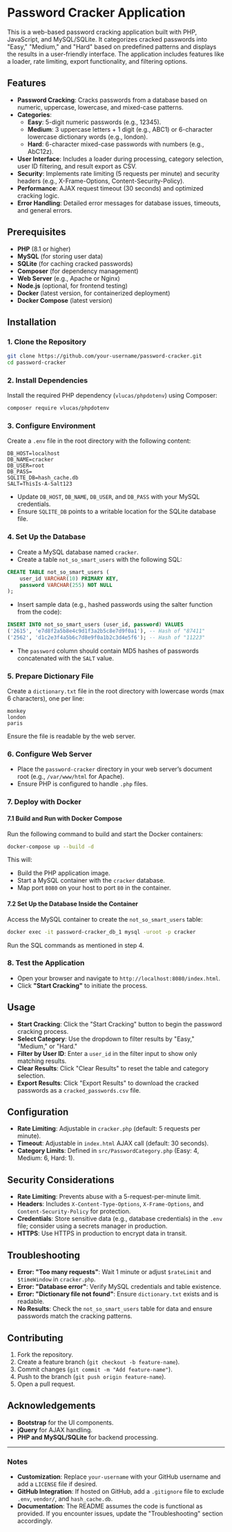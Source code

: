 # Password Cracker Application

This is a web-based password cracking application built with PHP, JavaScript, and MySQL/SQLite. It categorizes cracked passwords into "Easy," "Medium," and "Hard" based on predefined patterns and displays the results in a user-friendly interface. The application includes features like a loader, rate limiting, export functionality, and filtering options.

## Features
- **Password Cracking**: Cracks passwords from a database based on numeric, uppercase, lowercase, and mixed-case patterns.
- **Categories**:
  - **Easy**: 5-digit numeric passwords (e.g., 12345).
  - **Medium**: 3 uppercase letters + 1 digit (e.g., ABC1) or 6-character lowercase dictionary words (e.g., london).
  - **Hard**: 6-character mixed-case passwords with numbers (e.g., AbC12z).
- **User Interface**: Includes a loader during processing, category selection, user ID filtering, and result export as CSV.
- **Security**: Implements rate limiting (5 requests per minute) and security headers (e.g., X-Frame-Options, Content-Security-Policy).
- **Performance**: AJAX request timeout (30 seconds) and optimized cracking logic.
- **Error Handling**: Detailed error messages for database issues, timeouts, and general errors.

## Prerequisites
- **PHP** (8.1 or higher)
- **MySQL** (for storing user data)
- **SQLite** (for caching cracked passwords)
- **Composer** (for dependency management)
- **Web Server** (e.g., Apache or Nginx)
- **Node.js** (optional, for frontend testing)
- **Docker** (latest version, for containerized deployment)
- **Docker Compose** (latest version)

## Installation

### 1. Clone the Repository
```bash
git clone https://github.com/your-username/password-cracker.git
cd password-cracker
```

### 2. Install Dependencies
Install the required PHP dependency (`vlucas/phpdotenv`) using Composer:

```bash
composer require vlucas/phpdotenv
```

### 3. Configure Environment
Create a `.env` file in the root directory with the following content:

```env
DB_HOST=localhost
DB_NAME=cracker
DB_USER=root
DB_PASS=
SQLITE_DB=hash_cache.db
SALT=ThisIs-A-Salt123
```

- Update `DB_HOST`, `DB_NAME`, `DB_USER`, and `DB_PASS` with your MySQL credentials.
- Ensure `SQLITE_DB` points to a writable location for the SQLite database file.

### 4. Set Up the Database
- Create a MySQL database named `cracker`.
- Create a table `not_so_smart_users` with the following SQL:

```sql
CREATE TABLE not_so_smart_users (
    user_id VARCHAR(10) PRIMARY KEY,
    password VARCHAR(255) NOT NULL
);
```

- Insert sample data (e.g., hashed passwords using the salter function from the code):

```sql
INSERT INTO not_so_smart_users (user_id, password) VALUES
('2615', 'e7d8f2a5b8e4c9d1f3a2b5c8e7d9f0a1'), -- Hash of "87411"
('2562', 'd1c2e3f4a5b6c7d8e9f0a1b2c3d4e5f6'); -- Hash of "11223"
```

- The `password` column should contain MD5 hashes of passwords concatenated with the `SALT` value.

### 5. Prepare Dictionary File
Create a `dictionary.txt` file in the root directory with lowercase words (max 6 characters), one per line:

```
monkey
london
paris
```

Ensure the file is readable by the web server.

### 6. Configure Web Server
- Place the `password-cracker` directory in your web server’s document root (e.g., `/var/www/html` for Apache).
- Ensure PHP is configured to handle `.php` files.

### 7. Deploy with Docker
#### 7.1 Build and Run with Docker Compose
Run the following command to build and start the Docker containers:
```bash
docker-compose up --build -d
```
This will:
- Build the PHP application image.
- Start a MySQL container with the `cracker` database.
- Map port `8080` on your host to port `80` in the container.

#### 7.2 Set Up the Database Inside the Container
Access the MySQL container to create the `not_so_smart_users` table:
```bash
docker exec -it password-cracker_db_1 mysql -uroot -p cracker
```
Run the SQL commands as mentioned in step 4.

### 8. Test the Application
- Open your browser and navigate to `http://localhost:8080/index.html`.
- Click **"Start Cracking"** to initiate the process.

## Usage
- **Start Cracking**: Click the "Start Cracking" button to begin the password cracking process.
- **Select Category**: Use the dropdown to filter results by "Easy," "Medium," or "Hard."
- **Filter by User ID**: Enter a `user_id` in the filter input to show only matching results.
- **Clear Results**: Click "Clear Results" to reset the table and category selection.
- **Export Results**: Click "Export Results" to download the cracked passwords as a `cracked_passwords.csv` file.

## Configuration
- **Rate Limiting**: Adjustable in `cracker.php` (default: 5 requests per minute).
- **Timeout**: Adjustable in `index.html` AJAX call (default: 30 seconds).
- **Category Limits**: Defined in `src/PasswordCategory.php` (Easy: 4, Medium: 6, Hard: 1).

## Security Considerations
- **Rate Limiting**: Prevents abuse with a 5-request-per-minute limit.
- **Headers**: Includes `X-Content-Type-Options`, `X-Frame-Options`, and `Content-Security-Policy` for protection.
- **Credentials**: Store sensitive data (e.g., database credentials) in the `.env` file; consider using a secrets manager in production.
- **HTTPS**: Use HTTPS in production to encrypt data in transit.

## Troubleshooting
- **Error: "Too many requests"**: Wait 1 minute or adjust `$rateLimit` and `$timeWindow` in `cracker.php`.
- **Error: "Database error"**: Verify MySQL credentials and table existence.
- **Error: "Dictionary file not found"**: Ensure `dictionary.txt` exists and is readable.
- **No Results**: Check the `not_so_smart_users` table for data and ensure passwords match the cracking patterns.

## Contributing
1. Fork the repository.
2. Create a feature branch (`git checkout -b feature-name`).
3. Commit changes (`git commit -m "Add feature-name"`).
4. Push to the branch (`git push origin feature-name`).
5. Open a pull request.

## Acknowledgements
- **Bootstrap** for the UI components.
- **jQuery** for AJAX handling.
- **PHP and MySQL/SQLite** for backend processing.

---

### Notes
- **Customization**: Replace `your-username` with your GitHub username and add a `LICENSE` file if desired.
- **GitHub Integration**: If hosted on GitHub, add a `.gitignore` file to exclude `.env`, `vendor/`, and `hash_cache.db`.
- **Documentation**: The README assumes the code is functional as provided. If you encounter issues, update the "Troubleshooting" section accordingly.
